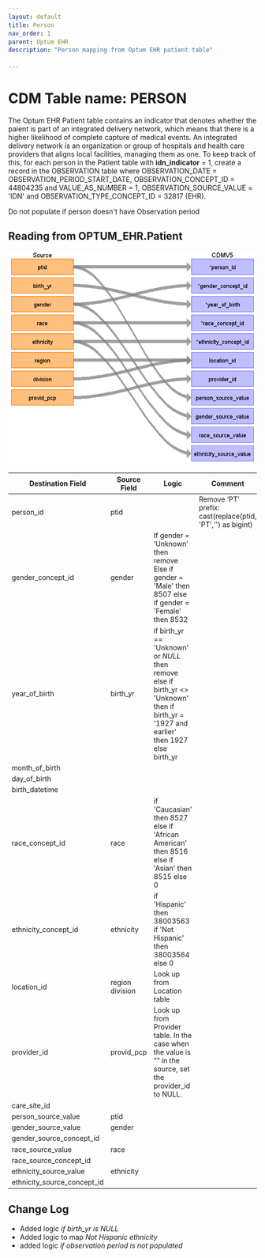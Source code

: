 ```yaml
---
layout: default
title: Person
nav_order: 1
parent: Optum EHR
description: "Person mapping from Optum EHR patient table"

---
```


# CDM Table name: PERSON

The Optum EHR Patient table contains an indicator that denotes whether the paient is part of an integrated delivery network, which means that there is a higher likelihood of complete capture of medical events. An integrated delivery network is an organization or group of hospitals and health care providers that aligns local facilities, managing them as one. To keep track of this, for each person in the Patient table with **idn_indicator** = 1, create a record in the OBSERVATION table where OBSERVATION_DATE = OBSERVATION_PERIOD_START_DATE, OBSERVATION_CONCEPT_ID = 44804235 and VALUE_AS_NUMBER = 1, OBSERVATION_SOURCE_VALUE = 'IDN' and OBSERVATION_TYPE_CONCEPT_ID = 32817 (EHR). 

Do not populate if person doesn't have Observation period

## Reading from OPTUM_EHR.Patient

![](images/personmap.png)

|     Destination Field    |     Source Field    |     Logic    |     Comment    |
|-|-|-|-|
|     person_id    |     ptid    |          |     Remove ‘PT’   prefix: cast(replace(ptid, 'PT','') as bigint)    |
|     gender_concept_id    |     gender    |     If gender = ‘Unknown’ then remove     Else if   gender = 'Male' then 8507     else if   gender = 'Female' then 8532    |          |
|     year_of_birth    |     birth_yr    |     if birth_yr == 'Unknown' or *NULL* then remove   <br>  else if   birth_yr <> 'Unknown' then      if birth_yr   = '1927 and earlier' then 1927     else   birth_yr    |          |
|     month_of_birth    |          |          |          |
|     day_of_birth    |          |          |          |
|     birth_datetime    |          |          |          |
|     race_concept_id    |     race    |     if   'Caucasian' then 8527     else if   'African American' then 8516     else if   'Asian' then 8515     else 0    |          |
|     ethnicity_concept_id    |     ethnicity    |     if   'Hispanic' then 38003563  <br> if 'Not Hispanic' then 38003564 <br>   else 0    |          |
|     location_id    |     region     division    |     Look up from   Location table    |          |
|     provider_id    |     provid_pcp    |     Look up   from Provider table. In the case when the value is “” in the source, set the   provider_id to NULL.    |          |
|     care_site_id    |          |          |          |
|     person_source_value    |     ptid    |          |          |
|     gender_source_value    |     gender    |          |          |
|     gender_source_concept_id    |          |          |          |
|     race_source_value    |     race    |          |          |
|     race_source_concept_id    |          |          |          |
|     ethnicity_source_value    |     ethnicity    |          |          |
|     ethnicity_source_concept_id    |          |          |          |

## Change Log

- Added logic *if birth_yr is NULL*
- Added logic to map *Not Hispanic ethnicity*
- added logic *if observation period is not populated*